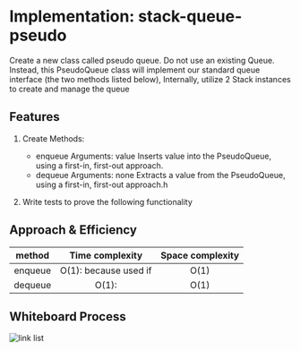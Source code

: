 # Implementation: stack-queue-pseudo

Create a new class called pseudo queue.
Do not use an existing Queue.
Instead, this PseudoQueue class will implement our standard queue interface (the two methods listed below),
Internally, utilize 2 Stack instances to create and manage the queue

## Features

1. Create Methods:
   - enqueue
   Arguments: value
   Inserts value into the PseudoQueue, using a first-in, first-out approach.
   - dequeue
   Arguments: none
   Extracts a value from the PseudoQueue, using a first-in, first-out approach.h

2. Write tests to prove the following functionality

## Approach & Efficiency

| method|Time complexity |Space complexity | 
| :---: | :---: | :---: |
| enqueue|O(1): because used if | O(1)|
| dequeue|O(1): |O(1) |

## Whiteboard Process

![link list](./assets/ll.png)




